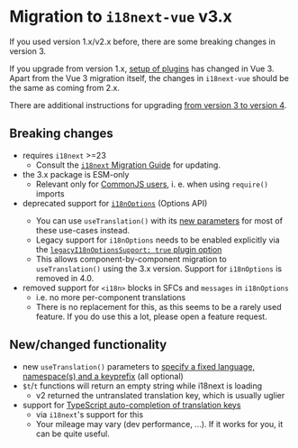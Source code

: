 # Migration to `i18next-vue` v3.x

If you used version 1.x/v2.x before, there are some breaking changes in version 3.

If you upgrade from version 1.x, [setup of plugins](/guide/started) has changed in Vue 3. Apart from the Vue 3 migration itself, the changes in `i18next-vue` should be the same as coming from 2.x.

There are additional instructions for upgrading [from version 3 to version 4](/migration-v4).

## Breaking changes

- requires `i18next` >=23
  - Consult the [`i18next` Migration Guide](https://www.i18next.com/misc/migration-guide) for updating.
- the 3.x package is ESM-only
  - Relevant only for [CommonJS users](https://gist.github.com/sindresorhus/a39789f98801d908bbc7ff3ecc99d99c), i. e. when using `require()` imports
- deprecated support for [`i18nOptions`](/guide/i18n-options) (Options API) <Badge type="warning" text="removed in 4.0" />
  - You can use `useTranslation()` with its [new parameters](/guide/composition-api#customize-t) for most of these use-cases instead.
  - Legacy support for `i18nOptions` needs to be enabled explicitly via the [`legacyI18nOptionsSupport: true` plugin option](/guide/started.html#plugin-options)
  - This allows component-by-component migration to `useTranslation()` using the 3.x version. Support for `i18nOptions` is removed in 4.0.
- removed support for `<i18n>` blocks in SFCs and `messages` in `i18nOptions`
  - i.e. no more per-component translations
  - There is no replacement for this, as this seems to be a rarely used feature. If you do use this a lot, please open a feature request.

## New/changed functionality

- new `useTranslation()` parameters to [specify a fixed language, namespace(s) and a keyprefix](/guide/composition-api#customize-t) (all optional)
- `$t`/`t` functions will return an empty string while i18next is loading
  - v2 returned the untranslated translation key, which is usually uglier
- support for [TypeScript auto-completion of translation keys](https://www.i18next.com/overview/typescript)
  - via `i18next`'s support for this
  - Your mileage may vary (dev performance, ...). If it works for you, it can be quite useful.
